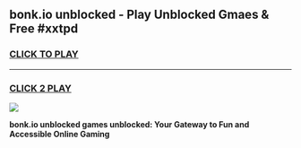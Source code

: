 
## bonk.io unblocked - Play Unblocked Gmaes & Free #xxtpd
<h3>
<a href="https://news.freeplayer.one?title=bonk.io_unblocked&ref=24F">CLICK TO PLAY</a></h3>
<hr>

<h3>
<a href="https://news.freeplayer.one?title=bonk.io_unblocked&ref=24F">CLICK 2 PLAY</a>
  
</h3>

<a href="https://news.freeplayer.one?title=bonk.io_unblocked&ref=24F/"><img src="https://clearcache.store/games.png"></a>


**bonk.io unblocked games unblocked: Your Gateway to Fun and Accessible Online Gaming**
